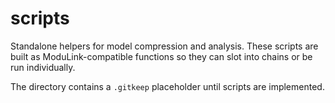 # scripts

Standalone helpers for model compression and analysis. These scripts are built as ModuLink-compatible functions so they can slot into chains or be run individually.

The directory contains a `.gitkeep` placeholder until scripts are implemented.
